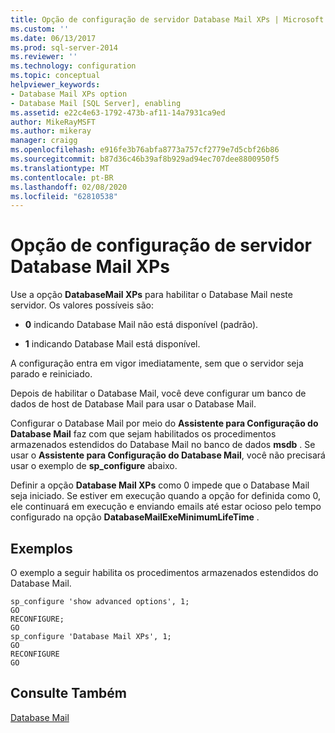 ```yaml
---
title: Opção de configuração de servidor Database Mail XPs | Microsoft Docs
ms.custom: ''
ms.date: 06/13/2017
ms.prod: sql-server-2014
ms.reviewer: ''
ms.technology: configuration
ms.topic: conceptual
helpviewer_keywords:
- Database Mail XPs option
- Database Mail [SQL Server], enabling
ms.assetid: e22c4e63-1792-473b-af11-14a7931ca9ed
author: MikeRayMSFT
ms.author: mikeray
manager: craigg
ms.openlocfilehash: e916fe3b76abfa8773a757cf2779e7d5cbf26b86
ms.sourcegitcommit: b87d36c46b39af8b929ad94ec707dee8800950f5
ms.translationtype: MT
ms.contentlocale: pt-BR
ms.lasthandoff: 02/08/2020
ms.locfileid: "62810538"
---
```

# <a name="database-mail-xps-server-configuration-option"></a>Opção de configuração de servidor Database Mail XPs
  Use a opção **DatabaseMail XPs** para habilitar o Database Mail neste servidor. Os valores possíveis são:  
  
-   **0** indicando Database Mail não está disponível (padrão).  
  
-   **1** indicando Database Mail está disponível.  
  
 A configuração entra em vigor imediatamente, sem que o servidor seja parado e reiniciado.  
  
 Depois de habilitar o Database Mail, você deve configurar um banco de dados de host de Database Mail para usar o Database Mail.  
  
 Configurar o Database Mail por meio do **Assistente para Configuração do Database Mail** faz com que sejam habilitados os procedimentos armazenados estendidos do Database Mail no banco de dados **msdb** . Se usar o **Assistente para Configuração do Database Mail**, você não precisará usar o exemplo de **sp_configure** abaixo.  
  
 Definir a opção **Database Mail XPs** como 0 impede que o Database Mail seja iniciado. Se estiver em execução quando a opção for definida como 0, ele continuará em execução e enviando emails até estar ocioso pelo tempo configurado na opção **DatabaseMailExeMinimumLifeTime** .  
  
## <a name="examples"></a>Exemplos  
 O exemplo a seguir habilita os procedimentos armazenados estendidos do Database Mail.  
  
```  
sp_configure 'show advanced options', 1;  
GO  
RECONFIGURE;  
GO  
sp_configure 'Database Mail XPs', 1;  
GO  
RECONFIGURE  
GO  
```  
  
## <a name="see-also"></a>Consulte Também  
 [Database Mail](../../relational-databases/database-mail/database-mail.md)  
  
  
